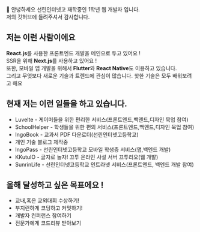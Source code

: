 🤚 안녕하세요 선린인터넷고 재학중인 1학년 웹 개발자 입니다. <br>
저의 깃허브에 들려주셔서 감사합니다.

<h2>저는 이런 사람이에요</h2>
<b>React.js</b>를 사용한 프론트엔드 개발을 메인으로 두고 있어요 ! <br>
SSR을 위해 <b>Next.js</b>를 사용하고 있어요 ! <br>
또한, 모바일 앱 개발을 위해서 <b>Flutter</b>와 <b>React Native</b>도 이용하고 있습니다. <br>
그리고 무엇보다 새로운 기술과 트렌드에 관심이 많습니다. 핫한 기술은 모두 배워보려고 해요

<h2>현재 저는 이런 일들을 하고 있습니다.</h2>

<ul>
  <li>Luvelte - 게이머들을 위한 편리한 서비스(프론트엔드,백엔드,디자인 묵업 참여)</li>
  <li>SchoolHelper - 학생들을 위한 편의 서비스(프론트엔드,백엔드,디자인 묵업 참여)</li>
  <li>IngoBook - 교과서 PDF 다운로더(선린인터넷고등학교)</li>
  <li>개인 기술 블로그 제작중</li>
  <li>IngoPass - 선린인터넷고등학교 모바일 학생증 서비스(앱,백엔드 개발)</li>
  <li>KKutuIO - 글자로 놀자! 끄투 온라인 사설 서버 끄투리오(웹 개발)</li>
  <li>SunrinLife - 선린인터넷고등학교 인트라넷 서비스(프론트엔드, 백엔드 개발 참여)</li>
</ul>

<h2>올해 달성하고 싶은 목표에요 !</h2>

<ul>
  <li>교내,혹은 교외대회 수상하기!</li>
  <li>부지런하게 코딩하고 커밋하기!</li>
  <li>개발자 컨퍼런스 참여하기</li>
  <li>전문가에게 코드리뷰 받아보기</li>
</ul>
